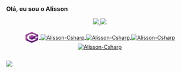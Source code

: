 ### Olá, eu sou o Alisson

<!--
**alissongyz/alissongyz** is a ✨ _special_ ✨ repository because its `README.md` (this file) appears on your GitHub profile.

Here are some ideas to get you started:

- 🔭 Atualmente estou atuando como dev back-end
-->

<div align="center">
  <a href="https://github.com/alissongyz">
  <img height="180em" src="https://github-readme-stats.vercel.app/api?username=alissongyz&show_icons=true&theme=dark&include_all_commits=true&count_private=true"/>
  <img height="180em" src="https://github-readme-stats.vercel.app/api/top-langs/?username=alissongyz&layout=compact&langs_count=7&theme=dark"/>
  <div style="display: inline_block"><br>
    <img align="center" alt="Alisson-Csharp" height="30" width="40" src="https://raw.githubusercontent.com/devicons/devicon/master/icons/csharp/csharp-original.svg">
    <img align="center" alt="Alisson-Csharp" height="30" width="40" src="https://cdn.jsdelivr.net/gh/devicons/devicon/icons/nodejs/nodejs-original-wordmark.svg" />
    <img align="center" alt="Alisson-Csharp" height="30" width="40" src="https://cdn.jsdelivr.net/gh/devicons/devicon/icons/python/python-plain-wordmark.svg" />
    <img align="center" alt="Alisson-Csharp" height="30" width="40" src="https://cdn.jsdelivr.net/gh/devicons/devicon/icons/mongodb/mongodb-original-wordmark.svg" />
    <img align="center" alt="Alisson-Csharp" height="30" width="40" src="https://cdn.jsdelivr.net/gh/devicons/devicon/icons/mysql/mysql-original-wordmark.svg" />
  </div>
</div>
 
  ##
  
<div> 
  <a href="https://www.linkedin.com/in/alisson-arruda-7a1596203/" target="_blank"><img src="https://img.shields.io/badge/-LinkedIn-%230077B5?style=for-the-badge&logo=linkedin&logoColor=white" target="_blank"></a> 
</div>
